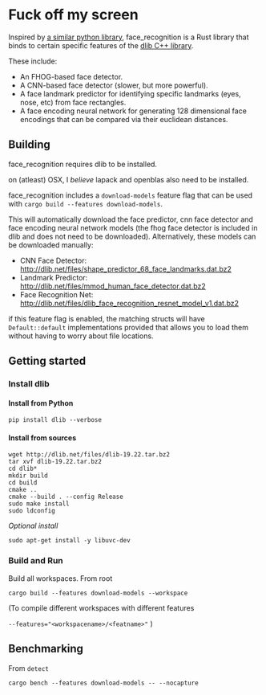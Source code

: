 # Fuck off my screen

Inspired by [a similar python library](https://github.com/ageitgey/face_recognition), face_recognition is a Rust library that binds to certain specific features of the [dlib C++ library](https://github.com/davisking/dlib).

These include:

- An FHOG-based face detector.
- A CNN-based face detector (slower, but more powerful).
- A face landmark predictor for identifying specific landmarks (eyes, nose, etc) from face rectangles.
- A face encoding neural network for generating 128 dimensional face encodings that can be compared via their euclidean distances.

## Building

face_recognition requires dlib to be installed.




on (atleast) OSX, I _believe_ lapack and openblas also need to be installed.

face_recognition includes a `download-models` feature flag that can be used with `cargo build --features download-models`.

This will automatically download the face predictor, cnn face detector and face encoding neural network models (the fhog face detector is included in dlib and does not need to be downloaded). Alternatively, these models can be downloaded manually:

- CNN Face Detector: http://dlib.net/files/shape_predictor_68_face_landmarks.dat.bz2
- Landmark Predictor: http://dlib.net/files/mmod_human_face_detector.dat.bz2
- Face Recognition Net: http://dlib.net/files/dlib_face_recognition_resnet_model_v1.dat.bz2

if this feature flag is enabled, the matching structs will have `Default::default` implementations provided that allows you to load them without having to worry about file locations.


## Getting started

### Install dlib
#### Install from Python

`pip install dlib --verbose`


#### Install from sources

```
wget http://dlib.net/files/dlib-19.22.tar.bz2
tar xvf dlib-19.22.tar.bz2
cd dlib*
mkdir build
cd build
cmake ..
cmake --build . --config Release
sudo make install
sudo ldconfig
```

*Optional install*

`sudo apt-get install -y libuvc-dev `




### Build and Run

Build all workspaces. From root

`cargo build --features download-models --workspace`

(To compile different workspaces with different features

`--features="<workspacename>/<featname>"` )


## Benchmarking

From `detect`

`cargo bench --features download-models -- --nocapture`
